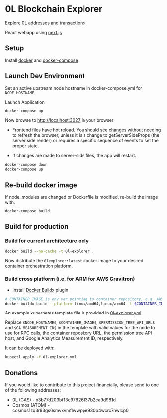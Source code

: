 # 0L Blockchain Explorer

Explore 0L addresses and transactions

React webapp using [next.js](https://nextjs.org/)

## Setup

Install [docker](https://docs.docker.com/get-docker/) and [docker-compose](https://docs.docker.com/compose/install/)

## Launch Dev Environment

Set an active upstream node hostname in docker-compose.yml for `NODE_HOSTNAME`

Launch Application

```bash
docker-compose up
```

Now browse to [http://localhost:3027](http://localhost:3027) in your browser

- Frontend files have hot reload. You should see changes without needing to refresh the browser, unless it is a change to getServerSideProps (the server side render) or requires a specific sequence of events to set the proper state.

- If changes are made to server-side files, the app will restart.

```bash
docker-compose down
docker-compose up
```

## Re-build docker image

If node_modules are changed or Dockerfile is modified, re-build the image with:
```bash
docker-compose build
```

## Build for production

### Build for current architecture only

```bash
docker build --no-cache -t 0l-explorer .
```

Now distribute the `0lexplorer:latest` docker image to your desired container orchestration platform.

### Build cross platform (i.e. for ARM for AWS Gravitron)

- Install [Docker Buildx](https://docs.docker.com/buildx/working-with-buildx) plugin

```bash
# CONTAINER_IMAGE is env var pointing to container repository, e.g. AWS ECR
docker buildx build --platform linux/amd64,linux/arm64 -t $CONTAINER_IMAGE . --push
```


An example kubernetes template file is provided in [0l-explorer.yml](0l-explorer.yml).

Replace `$NODE_HOSTNAME$`, `$CONTAINER_IMAGE$`, `$PERMISSION_TREE_API_URL$` and `$GA_MEASUREMENT_ID$` in the template with valid values for the node to use for RPC calls, the container repository URL, the permission tree API host, and Google Analytics Measurement ID, respectively.

It can be deployed with:

```bash
kubectl apply -f 0l-explorer.yml
```

## Donations

If you would like to contribute to this project financially, please send to one of the following addresses:

- 0L (GAS) - b3b77d203bf13c97626137b2ca9d981d
- Cosmos (ATOM) - cosmos1zq3r93gs6smvxvmflwwppe930p4wcrc7nwlcp0
